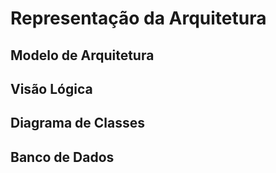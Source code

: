 # Representação da Arquitetura

## Modelo de Arquitetura
## Visão Lógica
## Diagrama de Classes
## Banco de Dados
